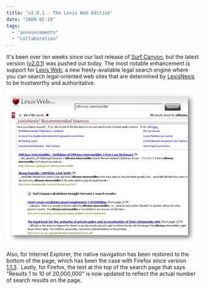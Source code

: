 ```yaml
---
title: "v2.0.1 - The Lexis Web Edition"
date: "2009-02-19"
tags: 
  - "announcements"
  - "collaboration"
---
```


It's been over ten weeks since our last release of [Surf Canyon](http://www.surfcanyon.com), but the latest version ([v2.0.1](http://www.surfcanyon.com/search/versions.jsp)) was pushed out today. The most notable enhancement is support for [Lexis Web](http://www.lexisweb.com), a new freely-available legal search engine where you can search legal-oriented web sites that are determined by [LexisNexis](http://www.lexis.com/) to be trustworthy and authoritative.

![LexisWeb Screen Shot](/assets/images/rank-dynamics/lexisweb-screen-shot.jpg)

Also, for Internet Explorer, the native navigation has been restored to the bottom of the page, which has been the case with Firefox since version [1.1.3](http://blog.surfcanyon.com/2008/08/22/v113-released/).  Lastly, for Firefox, the text at the top of the search page that says "Results 1 to 10 of 20,000,000" is now updated to reflect the actual number of search results on the page.
